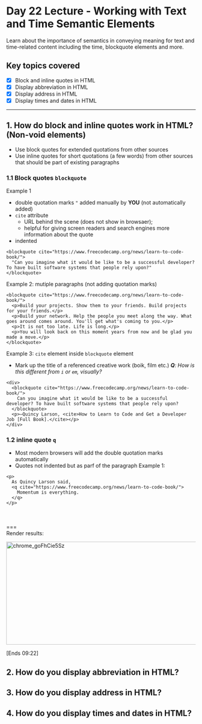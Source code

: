 # Day 22 Lecture - Working with Text and Time Semantic Elements
Learn about the importance of semantics in conveying meaning for text and time-related content including the time, blockquote elements and more.

## Key topics covered
- [x] Block and inline quotes in HTML
- [x] Display abbreviation in HTML
- [x] Display address in HTML
- [x] Display times and dates in HTML

---

## 1. How do block and inline quotes work in HTML? (Non-void elements)
- Use block quotes for extended quotations from other sources
- Use inline quotes for short quotations (a few words) from other sources that should be part of existing paragraphs

### 1.1 Block quotes `blockquote`
Example 1
- double quotation marks `"` added manually by **YOU** (not automatically added)
- `cite` attribute
  - URL behind the scene (does not show in browsaer);
  - helpful for giving screen readers and search engines more information about the quote
- indented
```
<blockquote cite="https://www.freecodecamp.org/news/learn-to-code-book/">
  "Can you imagine what it would be like to be a successful developer? To have built software systems that people rely upon?"
</blockquote>
```

Example 2: mutiple paragraphs (not adding quotation marks)
```
<blockquote cite="https://www.freecodecamp.org/news/learn-to-code-book/">
  <p>Build your projects. Show them to your friends. Build projects for your friends.</p>
  <p>Build your network. Help the people you meet along the way. What goes around comes around. You'll get what's coming to you.</p>   
  <p>It is not too late. Life is long.</p>
  <p>You will look back on this moment years from now and be glad you made a move.</p>
</blockquote>
```
Example 3: `cite` element inside `blockquote` element
- Mark up the title of a referenced creative work (boik, film etc.)
_**Q**: How is this different from `i` or `em`, visually?_
```
<div>
  <blockquote cite="https://www.freecodecamp.org/news/learn-to-code-book/">
    Can you imagine what it would be like to be a successful developer? To have built software systems that people rely upon?
  </blockquote>
  <p>—Quincy Larson, <cite>How to Learn to Code and Get a Developer Job [Full Book].</cite></p>
</div>
```

### 1.2 inline quote `q`
- Most modern browsers will add the double quotation marks automatically
- Quotes not indented but as parf of the paragraph
Example 1: 
```
<p>
  As Quincy Larson said,
  <q cite="https://www.freecodecamp.org/news/learn-to-code-book/">
    Momentum is everything.
  </q>
</p>
```
<br></br>
\===\
Render results:

<img width="884" height="274" alt="chrome_goFhCie5Sz" src="https://github.com/user-attachments/assets/125e0266-5ef4-4c49-b85a-2eca8024bb3c" />


[Ends 09:22]

## 2. How do you display abbreviation in HTML?

## 3. How do you display address in HTML?

## 4. How do you display times and dates in HTML?
